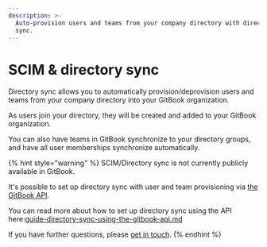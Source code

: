 ```yaml
---
description: >-
  Auto-provision users and teams from your company directory with directory
  sync.
---
```


# SCIM & directory sync

Directory sync allows you to automatically provision/deprovision users and teams from your company directory into your GitBook organization.

As users join your directory, they will be created and added to your GitBook organization.

You can also have teams in GitBook synchronize to your directory groups, and have all user memberships synchronize automatically.

{% hint style="warning" %}
SCIM/Directory sync is not currently publicly available in GitBook.

It's possible to set up directory sync with user and team provisioning via [the GitBook API](https://developer.gitbook.com/api/resources/organizations/members).

You can read more about how to set up directory sync using the API here:[guide-directory-sync-using-the-gitbook-api.md](guide-directory-sync-using-the-gitbook-api.md "mention")

If you have further questions, please [get in touch](mailto:sales@gitbook.com).
{% endhint %}
